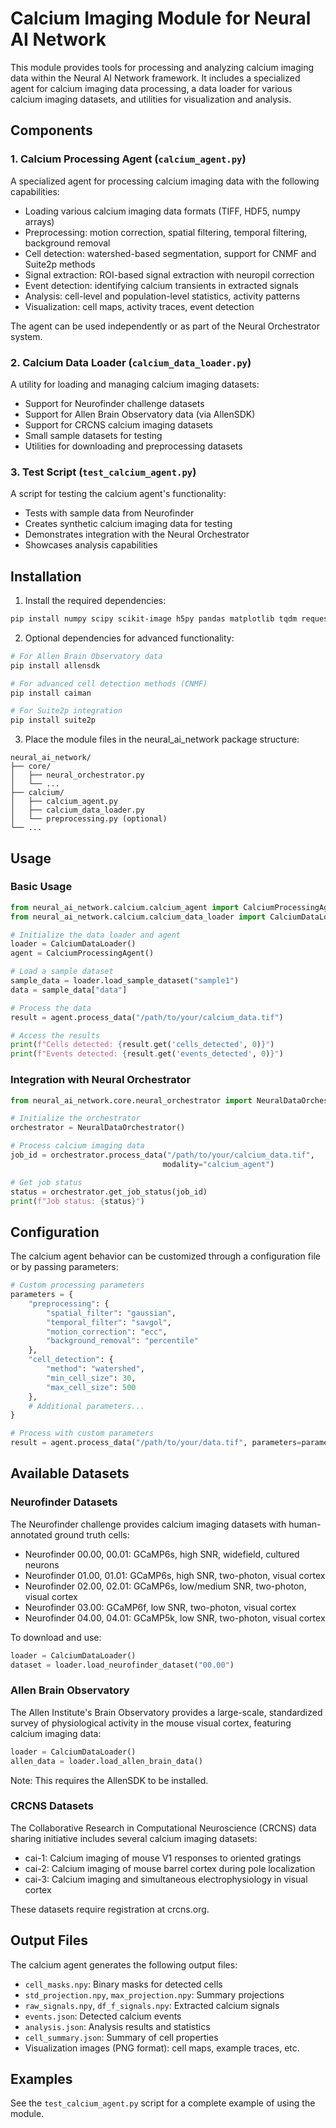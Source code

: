 # Calcium Imaging Module for Neural AI Network

This module provides tools for processing and analyzing calcium imaging data within the Neural AI Network framework. It includes a specialized agent for calcium imaging data processing, a data loader for various calcium imaging datasets, and utilities for visualization and analysis.

## Components

### 1. Calcium Processing Agent (`calcium_agent.py`)

A specialized agent for processing calcium imaging data with the following capabilities:

- Loading various calcium imaging data formats (TIFF, HDF5, numpy arrays)
- Preprocessing: motion correction, spatial filtering, temporal filtering, background removal
- Cell detection: watershed-based segmentation, support for CNMF and Suite2p methods
- Signal extraction: ROI-based signal extraction with neuropil correction
- Event detection: identifying calcium transients in extracted signals
- Analysis: cell-level and population-level statistics, activity patterns
- Visualization: cell maps, activity traces, event detection

The agent can be used independently or as part of the Neural Orchestrator system.

### 2. Calcium Data Loader (`calcium_data_loader.py`)

A utility for loading and managing calcium imaging datasets:

- Support for Neurofinder challenge datasets
- Support for Allen Brain Observatory data (via AllenSDK)
- Support for CRCNS calcium imaging datasets
- Small sample datasets for testing
- Utilities for downloading and preprocessing datasets

### 3. Test Script (`test_calcium_agent.py`)

A script for testing the calcium agent's functionality:

- Tests with sample data from Neurofinder
- Creates synthetic calcium imaging data for testing
- Demonstrates integration with the Neural Orchestrator
- Showcases analysis capabilities

## Installation

1. Install the required dependencies:

```bash
pip install numpy scipy scikit-image h5py pandas matplotlib tqdm requests pika
```

2. Optional dependencies for advanced functionality:

```bash
# For Allen Brain Observatory data
pip install allensdk

# For advanced cell detection methods (CNMF)
pip install caiman

# For Suite2p integration
pip install suite2p
```

3. Place the module files in the neural_ai_network package structure:

```
neural_ai_network/
├── core/
│   ├── neural_orchestrator.py
│   └── ...
├── calcium/
│   ├── calcium_agent.py
│   ├── calcium_data_loader.py
│   └── preprocessing.py (optional)
└── ...
```

## Usage

### Basic Usage

```python
from neural_ai_network.calcium.calcium_agent import CalciumProcessingAgent
from neural_ai_network.calcium.calcium_data_loader import CalciumDataLoader

# Initialize the data loader and agent
loader = CalciumDataLoader()
agent = CalciumProcessingAgent()

# Load a sample dataset
sample_data = loader.load_sample_dataset("sample1")
data = sample_data["data"]

# Process the data
result = agent.process_data("/path/to/your/calcium_data.tif")

# Access the results
print(f"Cells detected: {result.get('cells_detected', 0)}")
print(f"Events detected: {result.get('events_detected', 0)}")
```

### Integration with Neural Orchestrator

```python
from neural_ai_network.core.neural_orchestrator import NeuralDataOrchestrator

# Initialize the orchestrator
orchestrator = NeuralDataOrchestrator()

# Process calcium imaging data
job_id = orchestrator.process_data("/path/to/your/calcium_data.tif", 
                                  modality="calcium_agent")

# Get job status
status = orchestrator.get_job_status(job_id)
print(f"Job status: {status}")
```

## Configuration

The calcium agent behavior can be customized through a configuration file or by passing parameters:

```python
# Custom processing parameters
parameters = {
    "preprocessing": {
        "spatial_filter": "gaussian",
        "temporal_filter": "savgol",
        "motion_correction": "ecc",
        "background_removal": "percentile"
    },
    "cell_detection": {
        "method": "watershed",
        "min_cell_size": 30,
        "max_cell_size": 500
    },
    # Additional parameters...
}

# Process with custom parameters
result = agent.process_data("/path/to/your/data.tif", parameters=parameters)
```

## Available Datasets

### Neurofinder Datasets

The Neurofinder challenge provides calcium imaging datasets with human-annotated ground truth cells:

- Neurofinder 00.00, 00.01: GCaMP6s, high SNR, widefield, cultured neurons
- Neurofinder 01.00, 01.01: GCaMP6s, high SNR, two-photon, visual cortex
- Neurofinder 02.00, 02.01: GCaMP6s, low/medium SNR, two-photon, visual cortex
- Neurofinder 03.00: GCaMP6f, low SNR, two-photon, visual cortex
- Neurofinder 04.00, 04.01: GCaMP5k, low SNR, two-photon, visual cortex

To download and use:

```python
loader = CalciumDataLoader()
dataset = loader.load_neurofinder_dataset("00.00")
```

### Allen Brain Observatory

The Allen Institute's Brain Observatory provides a large-scale, standardized survey of physiological activity in the mouse visual cortex, featuring calcium imaging data:

```python
loader = CalciumDataLoader()
allen_data = loader.load_allen_brain_data()
```

Note: This requires the AllenSDK to be installed.

### CRCNS Datasets

The Collaborative Research in Computational Neuroscience (CRCNS) data sharing initiative includes several calcium imaging datasets:

- cai-1: Calcium imaging of mouse V1 responses to oriented gratings
- cai-2: Calcium imaging of mouse barrel cortex during pole localization 
- cai-3: Calcium imaging and simultaneous electrophysiology in visual cortex

These datasets require registration at crcns.org.

## Output Files

The calcium agent generates the following output files:

- `cell_masks.npy`: Binary masks for detected cells
- `std_projection.npy`, `max_projection.npy`: Summary projections
- `raw_signals.npy`, `df_f_signals.npy`: Extracted calcium signals
- `events.json`: Detected calcium events
- `analysis.json`: Analysis results and statistics
- `cell_summary.json`: Summary of cell properties
- Visualization images (PNG format): cell maps, example traces, etc.

## Examples

See the `test_calcium_agent.py` script for a complete example of using the module.